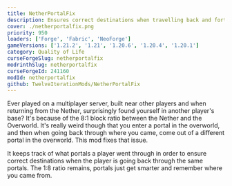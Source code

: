 ```yaml
---
title: NetherPortalFix
description: Ensures correct destinations when travelling back and forth through Nether Portals in Multiplayer.
cover: ./netherportalfix.png
priority: 950
loaders: ['Forge', 'Fabric', 'NeoForge']
gameVersions: ['1.21.2', '1.21', '1.20.6', '1.20.4', '1.20.1']
category: Quality of Life
curseForgeSlug: netherportalfix
modrinthSlug: netherportalfix
curseForgeId: 241160
modId: netherportalfix
github: TwelveIterationMods/NetherPortalFix
---
```


Ever played on a multiplayer server, built near other players and when returning from the Nether, surprisingly found yourself in another player's base?
It's because of the 8:1 block ratio between the Nether and the Overworld.
It's really weird though that you enter a portal in the overworld, and then when going back through where you came, come out of a different portal in the overworld.
This mod fixes that issue.

It keeps track of what portals a player went through in order to ensure correct destinations when the player is going back through the same portals.
The 1:8 ratio remains, portals just get smarter and remember where you came from.